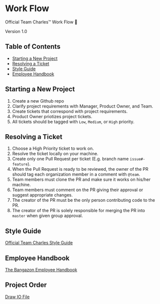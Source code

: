# Work Flow
Official Team Charles™ Work Flow 💪

Version 1.0

## Table of Contents

* [Starting a New Project](https://github.com/TeamCharles/WorkFlow#starting-a-new-project)
* [Resolving a Ticket](https://github.com/TeamCharles/WorkFlow#resolving-a-ticket)
* [Style Guide](https://github.com/TeamCharles/WorkFlow#style-guide)
* [Employee Handbook](https://github.com/TeamCharles/WorkFlow#employee-handbook)

## Starting a New Project

1. Create a new Github repo
2. Clarify project requirements with Manager, Product Owner, and Team.
3. Create tickets that correspond with project requirements.
4. Product Owner priotizes project tickets.
5. All tickets should be tagged with `Low`, `Medium`, or `High` priority.

## Resolving a Ticket

1. Choose a High Priority ticket to work on.
2. Resolve the ticket locally on your machine.
3. Create only one Pull Request per ticket (E.g. branch name `issue#-feature`).
4. When the Pull Request is ready to be reviewed, the owner of the PR should tag each organization member in a comment with `@team`.
5. Team members must clone the PR and make sure it works on his/her machine.
6. Team members must comment on the PR giving their approval or suggest appropriate changes.
7. The creator of the PR must be the only person contributing code to the PR.
8. The creator of the PR is solely responsible for merging the PR into `master` when given group approval.

## Style Guide

[Official Team Charles Style Guide](https://github.com/TeamCharles/WorkFlow/blob/master/STYLE_GUIDE.md)

## Employee Handbook

[The Bangazon Employee Handbook](https://github.com/TeamCharles/bangazon-inc/blob/master/EMPLOYEE_HANDBOOK.md)

## Project Order

[Draw IO File](https://github.com/TeamCharles/WorkFlow/blob/master/ProjectOrder.png)

